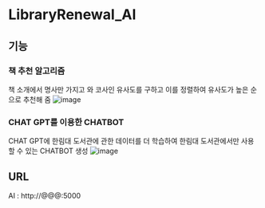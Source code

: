 ﻿# LibraryRenewal_AI

## 기능
### 책 추천 알고리즘
책 소개에서 명사만 가지고 와 코사인 유사도를 구하고 이를 정렬하여 유사도가 높은 순으로 추천해 줌
![image](https://github.com/HASHTA-CapstoneDesign/LibraryRenewal_AI/assets/112682489/0c224543-4da1-4b51-9fcf-677730bdf7c5)


### CHAT GPT를 이용한 CHATBOT
CHAT GPT에 한림대 도서관에 관한 데이터를 더 학습하여 한림대 도서관에서만 사용할 수 있는 CHATBOT 생성
![image](https://github.com/HASHTA-CapstoneDesign/LibraryRenewal_AI/assets/112682489/037bbb61-fbcb-4e77-8f1e-fb9e6e3c0f8d)


## URL
AI : http://@@@:5000
